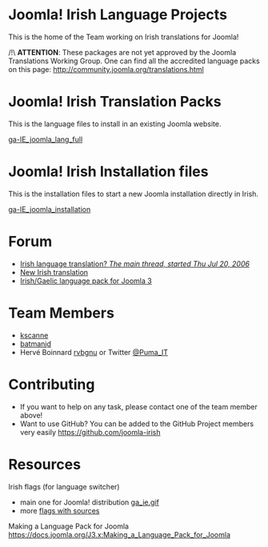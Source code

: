 # Joomla! Irish Language Projects

This is the home of the Team working on Irish translations for Joomla!

/!\ **ATTENTION**: These packages are not yet approved by the Joomla Translations Working Group.
One can find all the accredited language packs on this page: http://community.joomla.org/translations.html

# Joomla! Irish Translation Packs

This is the language files to install in an existing Joomla website.

[ga-IE_joomla_lang_full](ga-IE_joomla_lang_full)

# Joomla! Irish Installation files

This is the installation files to start a new Joomla installation directly in Irish.

[ga-IE_joomla_installation](ga-IE_joomla_installation)


# Forum

* [Irish language translation? *The main thread, started Thu Jul 20, 2006*](http://forum.joomla.org/viewtopic.php?f=11&t=78621&p=3169290#p3169290)
* [New Irish translation](http://forum.joomla.org/viewtopic.php?f=11&t=890950#p3342281)
* [Irish/Gaelic language pack for Joomla 3](http://forum.joomla.org/viewtopic.php?f=11&t=811544&p=3071532#p3071532)


# Team Members

* [kscanne](http://forum.joomla.org/memberlist.php?mode=viewprofile&u=781792)
* [batmanjd](http://forum.joomla.org/memberlist.php?mode=viewprofile&u=46922)
* Hervé Boinnard [rvbgnu](http://forum.joomla.org/memberlist.php?mode=viewprofile&u=355292) or Twitter [@Puma_IT](https://twitter.com/Puma_IT)


# Contributing

* If you want to help on any task, please contact one of the team member above!
* Want to use GitHub? You can be added to the GitHub Project members very easily https://github.com/joomla-irish


# Resources

Irish flags (for language switcher)
* main one for Joomla! distribution [ga_ie.gif](resources/Flags/ga_ie.gif)
* more [flags with sources](resources/Flags)

Making a Language Pack for Joomla
https://docs.joomla.org/J3.x:Making_a_Language_Pack_for_Joomla